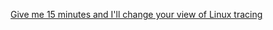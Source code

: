 
[Give me 15 minutes and I'll change your view of Linux tracing](https://www.brendangregg.com/blog/2016-12-27/linux-tracing-in-15-minutes.html)
